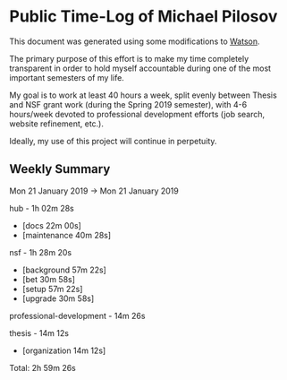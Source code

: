 # Public Time-Log of Michael Pilosov

This document was generated using some modifications to [Watson](https://github.com/TailorDev/Watson).

The primary purpose of this effort is to make my time completely transparent in order to hold myself accountable during one of the most important semesters of my life.

My goal is to work at least 40 hours a week, split evenly between Thesis and NSF grant work (during the Spring 2019 semester), with 4-6 hours/week devoted to professional development efforts (job search, website refinement, etc.). 

Ideally, my use of this project will continue in perpetuity.

## Weekly Summary

Mon 21 January 2019 -> Mon 21 January 2019

hub - 1h 02m 28s
- [docs     22m 00s]  
- [maintenance     40m 28s]  

nsf - 1h 28m 20s
- [background     57m 22s]  
- [bet     30m 58s]  
- [setup     57m 22s]  
- [upgrade     30m 58s]  

professional-development - 14m 26s

thesis - 14m 12s
- [organization     14m 12s]  

Total: 2h 59m 26s
